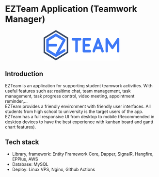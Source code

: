 # EZTeam Application (Teamwork Manager)
<p align="center">
  <img width="250" height="100" src="https://github.com/teamworkmanagement/Client-Side/blob/main/public/images/introduction/ezteamlogo.svg">
</p>

## Introduction
EZTeam is an application for supporting student teamwork activities. With useful features such as: realtime chat, team management, task management, task progress control, video meeting, appointment reminder,...<br>
EZTeam provides a friendly environment with friendly user interfaces. All students from high school to university is the target users of the app.<br>
EZTeam has a full responsive UI from desktop to mobile (Recommended in desktop devices to have the best experience with kanban board and gantt chart features).
## Tech stack

- Library, framework: Entity Framework Core, Dapper, SignalR, Hangfire, EPPlus, AWS
- Database: MySQL
- Deploy: Linux VPS, Nginx, Github Actions

